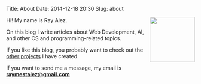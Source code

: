 Title: About
Date: 2014-12-18 20:30
Slug: about

<img src="/images/signature.png" style="float:right; width:120px;"/>

Hi! My name is Ray Alez.

On this blog I write articles about Web Development, AI, and other CS and programming-related topics.


<!-- I also collect my notes on linux, devops, etc. here. Basically all of my technical posts. -->

<!-- You also might want to check out my [non-technical blog](http://orangemind.io), where I write essays about rationality, science, and startups, also comedy and science fiction. -->

If you like this blog, you probably want to check out the [other projects](http://rayalez.com/) I have created.

If you want to send me a message, my email is  
**raymestalez@gmail.com**

<!-- I love studying AI, ML, and cognitive science. I also love blogging and writing fiction. -->

<!-- If you are for the first time on my blog, make sure to visit [articles](/articles) page, it is a great place to start. -->

<!-- If you have any questions or suggestions or want to contact me for any reason - shoot me a message at raymestalez@gmail.com, I am friendly and cool and I will probably reply =) -->

<!-- If you are looking for an awesome Deep Learning and Artificial Intelligence expert -->
<!-- <\!--(and are willing to sponsor my visa)-\-> - check out my  <\!-- [portfolio](#), -\-> [github account](github.com/raymestalez), and send me a message at rayalez@digitalmind.io -->

<!-- If you enjoy futurism, transhumanism and hacking - go visit [Orange Mind](http://orangemind.io) - my second blog where I write funny flash fiction <\!--and essays-\-> on these topics. -->



